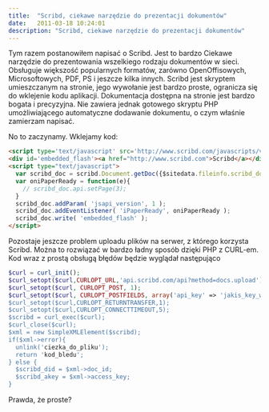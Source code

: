 ```yaml
---
title:  "Scribd, ciekawe narzędzie do prezentacji dokumentów"
date:   2011-03-18 10:24:01
description: "Scribd, ciekawe narzędzie do prezentacji dokumentów"
---
```


Tym razem postanowiłem napisać o Scribd. Jest to bardzo Ciekawe narzędzie do prezentowania wszelkiego rodzaju dokumentów w sieci. Obsługuje większość popularnych formatów, zarówno OpenOffisowych, Microsoftowych, PDF, PS i jeszcze kilka innych. Scribd jest skryptem umieszczanym na stronie, jego wywołanie jest bardzo proste, ogranicza się do wklejenie kodu aplikacji. Dokumentacja dostępna na stronie jest bardzo bogata i precyzyjna. Nie zawiera jednak gotowego skryptu PHP umożliwiającego automatyczne dodawanie dokumentu, o czym właśnie zamierzam napisać.

No to zaczynamy. Wklejamy kod:

```html
<script type='text/javascript' src='http://www.scribd.com/javascripts/view.js'></script> 
<div id='embedded_flash'><a href="http://www.scribd.com">Scribd</a></div>
<script type="text/javascript">
  var scribd_doc = scribd.Document.getDoc({$sitedata.fileinfo.scribd_doc_id}, '{$sitedata.fileinfo.scribd_access_key}');
  var oniPaperReady = function(e){  
    // scribd_doc.api.setPage(3);
  }
  scribd_doc.addParam( 'jsapi_version', 1 );
  scribd_doc.addEventListener( 'iPaperReady', oniPaperReady );
  scribd_doc.write( 'embedded_flash' ); 
</script>
```

Pozostaje jeszcze problem uploadu plików na serwer, z którego korzysta Scribd. Można to rozwiązać w bardzo ładny sposób dzięki PHP z CURL-em. Kod wraz z prostą obsługą błędów będzie wyglądał następująco

```php
$curl = curl_init();
$curl_setopt($curl,CURLOPT_URL,'api.scribd.com/api?method=docs.upload');
$curl_setopt($curl, CURLOPT_POST, 1);
$curl_setopt($curl, CURLOPT_POSTFIELDS, array('api_key' => 'jakis_key_wuzytkownika', 'file' => '@sciezka_do_pliku));
$curl_setopt($curl,CURLOPT_RETURNTRANSFER,1); 
$curl_setopt($curl,CURLOPT_CONNECTTIMEOUT,5);
$scribd = curl_exec($curl);
$curl_close($curl);
$xml = new SimpleXMLElement($scribd);
if($xml->error){
  unlink('ciezka_do_pliku');
  return 'kod_bledu';
} else {
  $scribd_did = $xml->doc_id;
  $scribd_akey = $xml->access_key;
}
```

Prawda, że proste? 